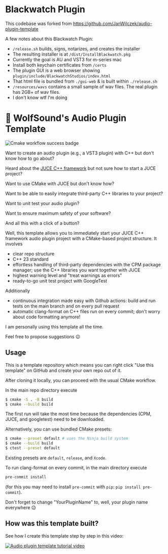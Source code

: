 # Blackwatch Plugin

This codebase was forked from https://github.com/JanWilczek/audio-plugin-template

A few notes about this Blackwatch Plugin:

- `/release.sh` builds, signs, notarizes, and creates the installer
- The resulting installer is at `/dist/InstallBlackwatch.pkg`
- Currently the goal is AU and VST3 for m-series mac
- Install both keychain certificates from `/certs`
- The plugin GUI is a web browser showing `plugin/include/BlackwatchStudios/index.html`
- That html file is bundled from `./gui-web` & is built within `./release.sh`
- `/resources/wavs` contains a small sample of wav files. The real plugin has 2GB+ of wav files.
- I don't know wtf I'm doing


# 🐺 WolfSound's Audio Plugin Template

![Cmake workflow success badge](https://github.com/JanWilczek/audio-plugin-template/actions/workflows/cmake.yml/badge.svg)

Want to create an audio plugin (e.g., a VST3 plugin) with C++ but don't know how to go about?

Heard about the [JUCE C++ framework](https://github.com/juce-framework/JUCE) but not sure how to start a JUCE project?

Want to use CMake with JUCE but don't know how?

Want to be able to easily integrate third-party C++ libraries to your project?

Want to unit test your audio plugin?

Want to ensure maximum safety of your software?

And all this with a click of a button?

Well, this template allows you to immediately start your JUCE C++ framework audio plugin project with a CMake-based project structure. It involves

* clear repo structure
* C++ 23 standard
* effortless handling of third-party dependencies with the CPM package manager; use the C++ libraries you want together with JUCE
* highest warning level and "treat warnings as errors"
* ready-to-go unit test project with GoogleTest

Additionally

* continuous integration made easy with Github actions: build and run tests on the main branch and on every pull request
* automatic clang-format on C++ files run on every commit; don't worry about code formatting anymore!

I am personally using this template all the time.

Feel free to propose suggestions 😉

## Usage

This is a template repository which means you can right click "Use this template" on GitHub and create your own repo out of it.

After cloning it locally, you can proceed with the usual CMake workflow.

In the main repo directory execute

```bash
$ cmake -S . -B build
$ cmake --build build
```

The first run will take the most time because the dependencies (CPM, JUCE, and googletest) need to be downloaded.

Alternatively, you can use bundled CMake presets:

```bash
$ cmake --preset default # uses the Ninja build system
$ cmake --build build
$ ctest --preset default
```

Existing presets are `default`, `release`, and `Xcode`.

To run clang-format on every commit, in the main directory execute

```bash
pre-commit install
```

(for this you may need to install `pre-commit` with `pip`: `pip install pre-commit`).

Don't forget to change "YourPluginName" to, well, your plugin name everywhere 😉

## How was this template built?

See how I create this template step by step in this video:

[![Audio plugin template tutorial video](http://img.youtube.com/vi/Uq7Hwt18s3s/0.jpg)](https://www.youtube.com/watch?v=Uq7Hwt18s3s "Audio plugin template tutorial video")
